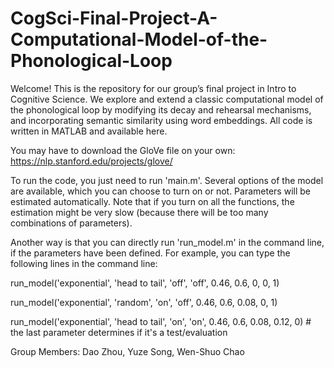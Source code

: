 # CogSci-Final-Project-A-Computational-Model-of-the-Phonological-Loop
Welcome! This is the repository for our group’s final project in Intro to Cognitive Science. We explore and extend a classic computational model of the phonological loop by modifying its decay and rehearsal mechanisms, and incorporating semantic similarity using word embeddings. All code is written in MATLAB and available here. 

You may have to download the GloVe file on your own: https://nlp.stanford.edu/projects/glove/

To run the code, you just need to run 'main.m'. Several options of the model are available, which you can choose to turn on or not. Parameters will be estimated automatically. Note that if you turn on all the functions, the estimation might be very slow (because there will be too many combinations of parameters). 

Another way is that you can directly run 'run_model.m' in the command line, if the parameters have been defined. For example, you can type the following lines in the command line:

run_model('exponential', 'head to tail', 'off', 'off', 0.46, 0.6, 0, 0, 1)

run_model('exponential', 'random', 'on', 'off', 0.46, 0.6, 0.08, 0, 1)  

run_model('exponential', 'head to tail', 'on', 'on', 0.46, 0.6, 0.08, 0.12, 0)  # the last parameter determines if it's a test/evaluation


Group Members: Dao Zhou, Yuze Song, Wen-Shuo Chao
